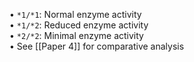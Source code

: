 • `*1/*1`: Normal enzyme activity  
• `*1/*2`: Reduced enzyme activity  
• `*2/*2`: Minimal enzyme activity  
• See [[Paper 4]] for comparative analysis